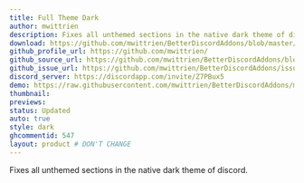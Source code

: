 ```yaml
---
title: Full Theme Dark
author: mwittrien
description: Fixes all unthemed sections in the native dark theme of discord.
download: https://github.com/mwittrien/BetterDiscordAddons/blob/master/Themes/FullThemeDark/FullThemeDark.theme.css
github_profile_url: https://github.com/mwittrien/
github_source_url: https://github.com/mwittrien/BetterDiscordAddons/blob/master/Themes/FullThemeDark/FullThemeDark.theme.css
github_issue_url: https://github.com/mwittrien/BetterDiscordAddons/issues
discord_server: https://discordapp.com/invite/Z7PBux5
demo: https://raw.githubusercontent.com/mwittrien/BetterDiscordAddons/master/Themes/FullThemeDark/FullThemeDark.theme.css
thumbnail:
previews:
status: Updated
auto: true
style: dark
ghcommentid: 547 
layout: product # DON'T CHANGE
---
```

Fixes all unthemed sections in the native dark theme of discord.
